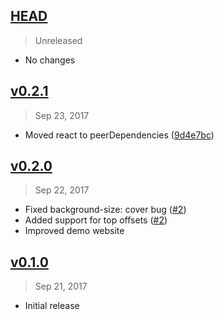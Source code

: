 ## [HEAD]
> Unreleased

- No changes

[HEAD]: https://github.com/danistefanovic/react-lazy-hero/compare/v0.2.0...HEAD

## [v0.2.1]
> Sep 23, 2017

- Moved react to peerDependencies ([9d4e7bc])

[v0.2.1]: https://github.com/danistefanovic/react-lazy-hero/compare/v0.2.0...v0.2.1
[9d4e7bc]: https://github.com/danistefanovic/react-lazy-hero/commit/9d4e7bc826c84310289dc7db5e99d71c6eae2044

## [v0.2.0]
> Sep 22, 2017

- Fixed background-size: cover bug ([#2])
- Added support for top offsets ([#2])
- Improved demo website

[v0.2.0]: https://github.com/danistefanovic/react-lazy-hero/compare/v0.1.0...v0.2.0
[#2]: https://github.com/danistefanovic/hooka/issues/2

## [v0.1.0]
> Sep 21, 2017

- Initial release

[v0.1.0]: https://github.com/danistefanovic/react-lazy-hero/compare/d071af8612ee34b305159bd8c3320d4b0def3c45...v0.1.0
